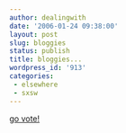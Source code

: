 ```yaml
---
author: dealingwith
date: '2006-01-24 09:38:00'
layout: post
slug: bloggies
status: publish
title: bloggies...
wordpress_id: '913'
categories:
 - elsewhere
 - sxsw
---
```


[go vote!][1]

   [1]: http://2006.bloggies.com/

